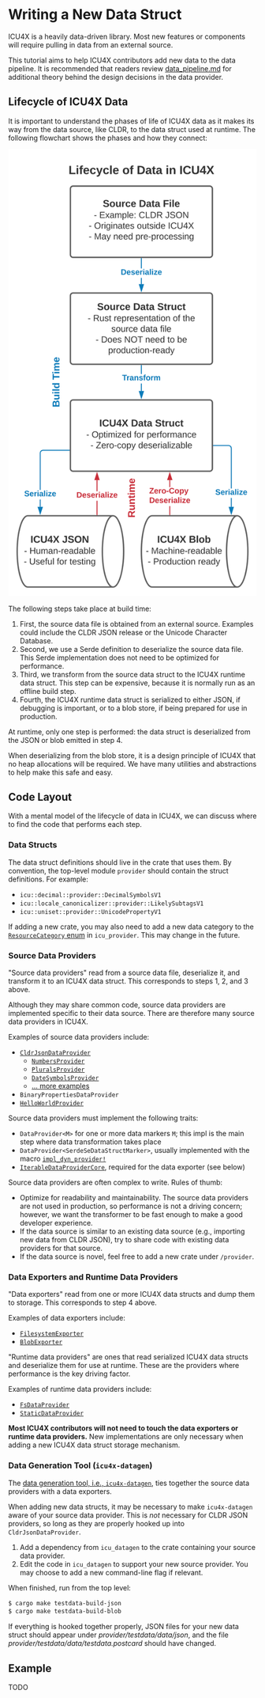 # Writing a New Data Struct

ICU4X is a heavily data-driven library. Most new features or components will require pulling in data from an external source.

This tutorial aims to help ICU4X contributors add new data to the data pipeline. It is recommended that readers review [data_pipeline.md](../design/data_pipeline.md) for additional theory behind the design decisions in the data provider.

## Lifecycle of ICU4X Data

It is important to understand the phases of life of ICU4X data as it makes its way from the data source, like CLDR, to the data struct used at runtime. The following flowchart shows the phases and how they connect:

![Lifecycle of Data in ICU4X](../assets/data_lifecycle.svg)

The following steps take place at build time:

1. First, the source data file is obtained from an external source. Examples could include the CLDR JSON release or the Unicode Character Database.
2. Second, we use a Serde definition to deserialize the source data file. This Serde implementation does not need to be optimized for performance.
3. Third, we transform from the source data struct to the ICU4X runtime data struct. This step can be expensive, because it is normally run as an offline build step.
4. Fourth, the ICU4X runtime data struct is serialized to either JSON, if debugging is important, or to a blob store, if being prepared for use in production.

At runtime, only one step is performed: the data struct is deserialized from the JSON or blob emitted in step 4.

When deserializing from the blob store, it is a design principle of ICU4X that no heap allocations will be required. We have many utilities and abstractions to help make this safe and easy.

## Code Layout

With a mental model of the lifecycle of data in ICU4X, we can discuss where to find the code that performs each step.

### Data Structs

The data struct definitions should live in the crate that uses them. By convention, the top-level module `provider` should contain the struct definitions. For example:

- `icu::decimal::provider::DecimalSymbolsV1`
- `icu::locale_canonicalizer::provider::LikelySubtagsV1`
- `icu::uniset::provider::UnicodePropertyV1`

If adding a new crate, you may also need to add a new data category to the [`ResourceCategory` enum](https://unicode-org.github.io/icu4x-docs/doc/icu_provider/prelude/enum.ResourceCategory.html) in `icu_provider`. This may change in the future.

### Source Data Providers

"Source data providers" read from a source data file, deserialize it, and transform it to an ICU4X data struct. This corresponds to steps 1, 2, and 3 above.

Although they may share common code, source data providers are implemented specific to their data source. There are therefore many source data providers in ICU4X.

Examples of source data providers include:

- [`CldrJsonDataProvider`](https://unicode-org.github.io/icu4x-docs/doc/icu_provider_cldr/transform/struct.CldrJsonDataProvider.html#)
    - [`NumbersProvider`](https://unicode-org.github.io/icu4x-docs/doc/icu_provider_cldr/transform/struct.NumbersProvider.html)
    - [`PluralsProvider`](https://unicode-org.github.io/icu4x-docs/doc/icu_provider_cldr/transform/struct.PluralsProvider.html)
    - [`DateSymbolsProvider`](https://unicode-org.github.io/icu4x-docs/doc/icu_provider_cldr/transform/struct.DateSymbolsProvider.html)
    - [&hellip; more examples](https://unicode-org.github.io/icu4x-docs/doc/icu_provider_cldr/transform/index.html)
- `BinaryPropertiesDataProvider`
- [`HelloWorldProvider`](https://unicode-org.github.io/icu4x-docs/doc/icu_provider/hello_world/struct.HelloWorldProvider.html)

Source data providers must implement the following traits:

- `DataProvider<M>` for one or more data markers `M`; this impl is the main step where data transformation takes place
- `DataProvider<SerdeSeDataStructMarker>`, usually implemented with the macro [`impl_dyn_provider!`](https://unicode-org.github.io/icu4x-docs/doc/icu_provider/macro.impl_dyn_provider.html)
- [`IterableDataProviderCore`](https://unicode-org.github.io/icu4x-docs/doc/icu_provider/iter/trait.IterableDataProviderCore.html), required for the data exporter (see below)

Source data providers are often complex to write. Rules of thumb:

- Optimize for readability and maintainability. The source data providers are not used in production, so performance is not a driving concern; however, we want the transformer to be fast enough to make a good developer experience.
- If the data source is similar to an existing data source (e.g., importing new data from CLDR JSON), try to share code with existing data providers for that source.
- If the data source is novel, feel free to add a new crate under `/provider`.

### Data Exporters and Runtime Data Providers

"Data exporters" read from one or more ICU4X data structs and dump them to storage. This corresponds to step 4 above.

Examples of data exporters include:

- [`FilesystemExporter`](https://unicode-org.github.io/icu4x-docs/doc/icu_provider_fs/export/fs_exporter/struct.FilesystemExporter.html)
- [`BlobExporter`](https://unicode-org.github.io/icu4x-docs/doc/icu_provider_blob/export/struct.BlobExporter.html)

"Runtime data providers" are ones that read serialized ICU4X data structs and deserialize them for use at runtime. These are the providers where performance is the key driving factor.

Examples of runtime data providers include:

- [`FsDataProvider`](https://unicode-org.github.io/icu4x-docs/doc/icu_provider_fs/struct.FsDataProvider.html)
- [`StaticDataProvider`](https://unicode-org.github.io/icu4x-docs/doc/icu_provider_blob/struct.StaticDataProvider.html)

**Most ICU4X contributors will not need to touch the data exporters or runtime data providers.** New implementations are only necessary when adding a new ICU4X data struct storage mechanism.

### Data Generation Tool (`icu4x-datagen`)

The [data generation tool, i.e., `icu4x-datagen`](https://unicode-org.github.io/icu4x-docs/doc/icu_datagen/index.html), ties together the source data providers with a data exporters.

When adding new data structs, it may be necessary to make `icu4x-datagen` aware of your source data provider. This is *not* necessary for CLDR JSON providers, so long as they are properly hooked up into `CldrJsonDataProvider`.

1. Add a dependency from `icu_datagen` to the crate containing your source data provider.
2. Edit the code in `icu_datagen` to support your new source provider. You may choose to add a new command-line flag if relevant.

When finished, run from the top level:

```bash
$ cargo make testdata-build-json
$ cargo make testdata-build-blob
```

If everything is hooked together properly, JSON files for your new data struct should appear under *provider/testdata/data/json*, and the file *provider/testdata/data/testdata.postcard* should have changed.

## Example

TODO
